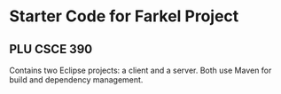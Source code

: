
# Starter Code for Farkel Project

## PLU CSCE 390

Contains two Eclipse projects: a client and a server.  Both use Maven for build and dependency
management.

